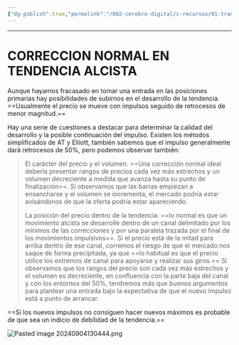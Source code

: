 ```yaml
---
{"dg-publish":true,"permalink":"/002-cerebro-digital/c-recursos/01-trading/a-libros/02-el-metodo-wyckoff/g5-correccion-normal-en-tendencia-alcista/"}
---
```


---
# CORRECCION NORMAL EN TENDENCIA ALCISTA

Aunque hayamos fracasado en tomar una entrada en las posiciones primarias hay posibilidades de subirnos en el desarrollo de la tendencia.
==Usualmente el precio se mueve con impulsos seguido de retrocesos de menor magnitud.==

Hay una serie de cuestiones a destacar para determinar la calidad del desarrollo y la posible continuación del impulso. Existen los métodos simplificados de AT y Elliott, también sabemos que el impulso generalmente dará retrocesos de 50%, pero podemos observar también:

> El carácter del precio y el volumen. ==Una corrección normal ideal debería presentar rangos de precios cada vez más estrechos y un volumen decreciente a medida que avanza hasta su punto de finalización==. Si observamos que las barras empiezan a ensancharse y el volumen se incrementa, el mercado podría estar avisándonos de que la oferta podría estar apareciendo.
> 
> La posición del precio dentro de la tendencia: ==lo normal es que un movimiento alcista se desarrolle dentro de un canal delimitado por los mínimos de las correcciones y por una paralela trazada por el final de los movimientos impulsivos==. Si el precio está de la mitad para  arriba dentro de ese canal, corremos el riesgo de que el mercado nos saque de forma precipitada, ya que ==lo habitual es que el precio utilice los extremos de canal para apoyarse y realizar sus giros.== Si observamos que los rangos del precio son cada vez más estrechos y el volumen es decreciente, en confluencia con la parte baja del canal y con los entornos del 50%, tendremos más que buenos argumentos para plantear una entrada bajo la expectativa de que el nuevo impulso está a punto de arrancar.

==Si los nuevos impulsos no consiguen hacer nuevos máximos es probable de que sea un indicio de debilidad de la tendencia.==

![Pasted image 20240904130444.png](/img/user/900%20-%20ANEXO/Pasted%20image%2020240904130444.png)

